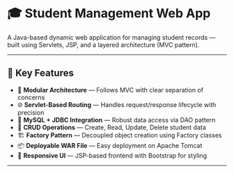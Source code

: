 # 🎓 Student Management Web App

A Java-based dynamic web application for managing student records — built using Servlets, JSP, and a layered architecture (MVC pattern).

---

## 🚀 Key Features

- 🧱 **Modular Architecture** — Follows MVC with clear separation of concerns  
- 🌐 **Servlet-Based Routing** — Handles request/response lifecycle with precision  
- 💾 **MySQL + JDBC Integration** — Robust data access via DAO pattern  
- 🔄 **CRUD Operations** — Create, Read, Update, Delete student data  
- 🏗️ **Factory Pattern** — Decoupled object creation using Factory classes  
- 📦 **Deployable WAR File** — Easy deployment on Apache Tomcat  
- 🎨 **Responsive UI** — JSP-based frontend with Bootstrap for styling

---


